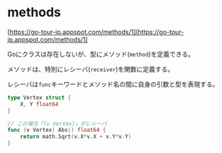 # methods

[https://go-tour-jp.appspot.com/methods/1](https://go-tour-jp.appspot.com/methods/1)

Goにクラスは存在しないが、型にメソッド(`method`)を定義できる。

メソッドは、特別にレシーバ(`receiver`)を関数に定義する。

レシーバは`func`キーワードとメソッド名の間に自身の引数と型を表現する。

```go
type Vertex struct {
	X, Y float64
}

// この場合「(v Vertex)」がレシーバ
func (v Vertex) Abs() float64 {
	return math.Sqrt(v.X*v.X + v.Y*v.Y)
}
```